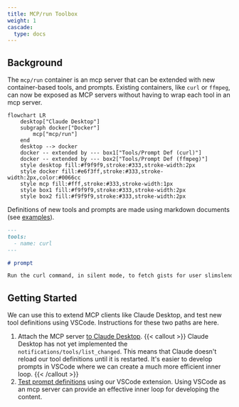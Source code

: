 ```yaml
---
title: MCP/run Toolbox
weight: 1
cascade:
  type: docs
---
```


## Background

The `mcp/run` container is an mcp server that can be extended with new
container-based tools, and prompts. Existing containers, like `curl` or `ffmpeg`, can
now be exposed as MCP servers without having to wrap each tool in an mcp server.

```mermaid
flowchart LR
    desktop["Claude Desktop"]
    subgraph docker["Docker"]
        mcp["mcp/run"]
    end
    desktop --> docker
    docker -- extended by --- box1["Tools/Prompt Def (curl)"]
    docker -- extended by --- box2["Tools/Prompt Def (ffmpeg)"]
    style desktop fill:#f9f9f9,stroke:#333,stroke-width:2px
    style docker fill:#e6f3ff,stroke:#333,stroke-width:2px,color:#0066cc
    style mcp fill:#fff,stroke:#333,stroke-width:1px
    style box1 fill:#f9f9f9,stroke:#333,stroke-width:2px
    style box2 fill:#f9f9f9,stroke:#333,stroke-width:2px
```

Definitions of new tools and prompts are made using markdown documents (see [examples](examples)).

```markdown
---
tools:
  - name: curl
---

# prompt

Run the curl command, in silent mode, to fetch gists for user slimslenderslacks from GitHub.
```

## Getting Started

We can use this to extend MCP clients like Claude Desktop, and test new tool definitions using
VSCode. Instructions for these two paths are here.

1. Attach the MCP server [to Claude Desktop](quickstart).
   {{< callout >}}
   Claude Desktop has not yet implemented the `notifications/tools/list_changed`. This means that
   Claude doesn't reload our tool definitions until it is restarted. It's easier to develop
   prompts in VSCode where we can create a much more efficient inner loop.
   {{< /callout >}}
2. [Test prompt definitions](quickstart_vscode) using our VSCode extension. Using VSCode as an
   mcp server can provide an effective inner loop for developing the content.
